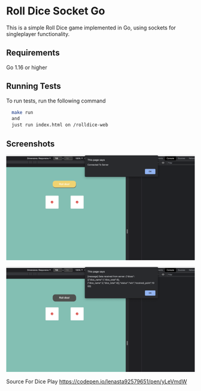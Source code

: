 
# Roll Dice Socket Go

This is a simple Roll Dice game implemented in Go, using sockets for singleplayer functionality.


## Requirements

Go 1.16 or higher


## Running Tests

To run tests, run the following command

```bash
  make run
  and
  just run index.html on /rolldice-web
```


## Screenshots

![App Screenshot](https://raw.githubusercontent.com/nurchulis/rolldice-api-go/single-player/documentation/1.png)

![App Screenshot](https://raw.githubusercontent.com/nurchulis/rolldice-api-go/single-player/documentation/2.png)


Source For Dice Play
https://codepen.io/lenasta92579651/pen/yLeVmdW
